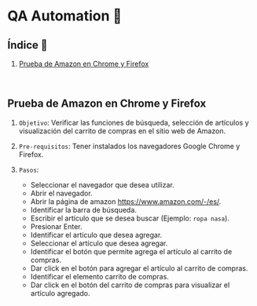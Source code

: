 # QA Automation 🤖

## Índice  📰
1. [Prueba de Amazon en Chrome y Firefox](#Prueba-de-Amazon-en-Chrome-y-Firefox)
<br />

## Prueba de Amazon en Chrome y Firefox
1. ```Objetivo```: Verificar las funciones de búsqueda, selección de artículos y visualización del carrito de compras en el sitio web de Amazon.

2. ```Pre-requisitos```: Tener instalados los navegadores Google Chrome y Firefox.
  
3. ```Pasos```:
   * Seleccionar el navegador que desea utilizar.
   * Abrir el navegador.
   * Abrir la página de amazon https://www.amazon.com/-/es/.
   * Identificar la barra de búsqueda.
   * Escribir el artículo que se desea buscar (Ejemplo: ```ropa nasa```).
   * Presionar Enter.
   * Identificar el artículo que desea agregar.
   * Seleccionar el artículo que desea agregar.
   * Identificar el botón que permite agrega el artículo al carrito de compras.
   * Dar click en el botón para agregar el artículo al carrito de compras.
   * Identificar el elemento carrito de compras.
   * Dar click en el botón del carrito de compras para visualizar el artículo agregado.
